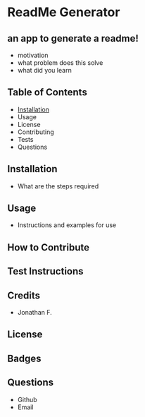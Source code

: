 # ReadMe Generator

## an app to generate a readme!

- motivation
- what problem does this solve
- what did you learn

## Table of Contents

- [Installation](#installation)
- Usage
- License
- Contributing
- Tests
- Questions

## Installation

- What are the steps required

## Usage

- Instructions and examples for use

## How to Contribute

## Test Instructions

## Credits

- Jonathan F.

## License

## Badges

## Questions

- Github
- Email
